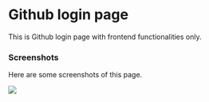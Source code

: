 # Github login page
This is Github login page with frontend functionalities only.

### Screenshots
Here are some screenshots of this page.

<img src="https://user-images.githubusercontent.com/85190876/193471282-638f44a9-0ece-479e-b863-f167b6b5ff8e.png" />
